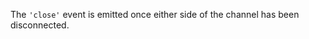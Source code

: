 <!-- YAML
added: v10.5.0
-->

The `'close'` event is emitted once either side of the channel has been
disconnected.

